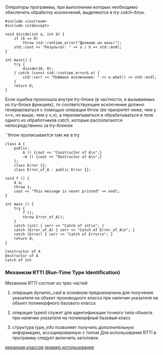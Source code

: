 Операторы программы, при выполнении которых необходимо обеспечить обработку исключений, выделяются в try-catch-блок.

```
#include <iostream>
#include <stdexcept>

void divide(int a, int b) {
    if (b == 0)
        throw std::runtime_error("Деление на ноль!");
    std::cout << "Результат: " << a / b << std::endl;
}

int main() {
    try {
        divide(10, 0);
    } catch (const std::runtime_error& e) {
        std::cerr << "Поймано исключение: " << e.what() << std::endl;
    }
    return 0;
}

```

Если ошибка произошла внутри try-блока (в частности, в вызываемых из try-блока функциях), то соответствующее исключение должно генерироваться с помощью операции throw (ее приоритет ниже, чем у «=», но выше, чем у «,»), а перехватываться и обрабатываться в теле одного из обработчиков catch, которые располагаются непосредственно за try-блоком

``throw прописывается там же в try

```
class A {
	public:
		A () {cout << "Constructor of A\n";}
		~A () {cout << "Destructor of A\n";}
	};
	class Error {};
	class Error_of_A : public Error {};
	
void f () {
	A a;
	throw 1;
	cout << "This message is never printed" << endl;
}

int main () {
	try {
		f ();
		throw Error_of_A();
	}
	catch (int) { cerr << "Catch of int\n"; }
	catch (Error_of_A) { cerr << "Catch of Error_of_A\n"; }
	catch (Error) { cerr << "Catch of Error\n"; }
	return 0;
}

Constructor of A
Destructor of A
Catch of int
```

### Механизм RTTI (Run-Time Type Identification)

Механизм RTTI состоит из трех частей: 

1. операция dynamic_cast в основном предназначена для получения указателя на объект производного класса при наличии указателя на объект полиморфного базового класса 

2. операция typeid служит для идентификации точного типа объекта при наличии указателя на полиморфный базовый класс

3. структура type_info позволяет получить дополнительную информацию, ассоциированную с типом Для использования RTTI в программу следует включить заголовок


[иерархия классов](photo/20241112120314.png)
[пример использования](photo/20241112120323.png)
